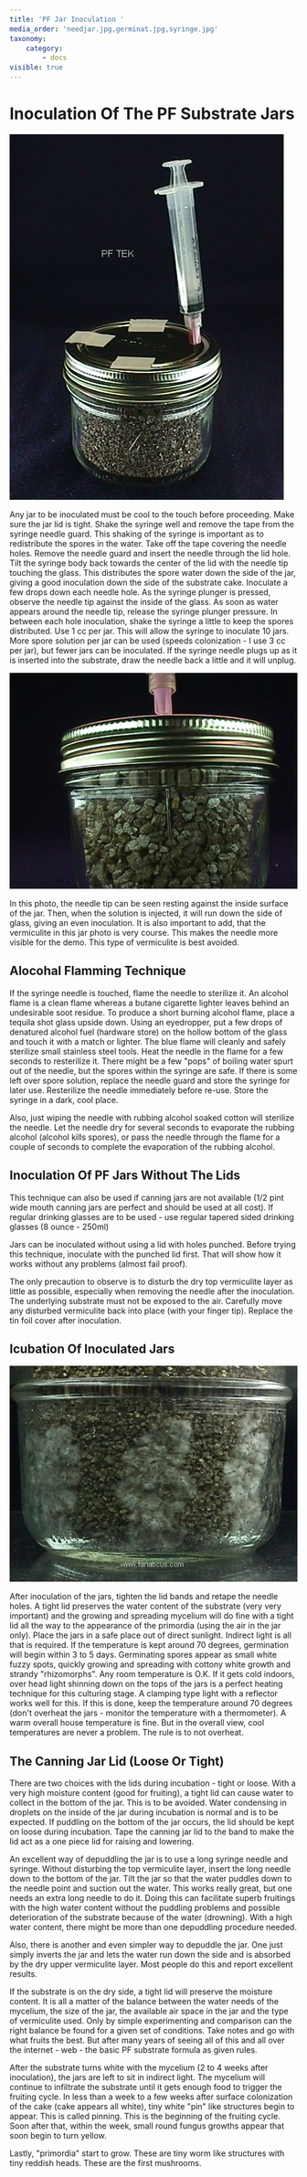 ```yaml
---
title: 'PF Jar Inoculation '
media_order: 'needjar.jpg,germinat.jpg,syringe.jpg'
taxonomy:
    category:
        - docs
visible: true
---
```


#  Inoculation Of The PF Substrate Jars

![](syringe.jpg)

Any jar to be inoculated must be cool to the touch before proceeding. Make sure the jar lid is tight. Shake the syringe well and remove the tape from the syringe needle guard. This shaking of the syringe is important as to redistribute the spores in the water. Take off the tape covering the needle holes. Remove the needle guard and insert the needle through the lid hole. Tilt the syringe body back towards the center of the lid with the needle tip touching the glass. This distributes the spore water down the side of the jar, giving a good inoculation down the side of the substrate cake. Inoculate a few drops down each needle hole. As the syringe plunger is pressed, observe the needle tip against the inside of the glass. As soon as water appears around the needle tip, release the syringe plunger pressure. In between each hole inoculation, shake the syringe a little to keep the spores distributed. Use 1 cc per jar. This will allow the syringe to inoculate 10 jars. More spore solution per jar can be used (speeds colonization - I use 3 cc per jar), but fewer jars can be inoculated. If the syringe needle plugs up as it is inserted into the substrate, draw the needle back a little and it will unplug.

![](needjar.jpg)

In this photo, the needle tip can be seen resting against the inside surface of the jar. Then, when the solution is injected, it will run down the side of glass, giving an even inoculation. It is also important to add, that the vermiculite in this jar photo is very course. This makes the needle more visible for the demo. This type of vermiculite is best avoided.

## Alocohal Flamming Technique

If the syringe needle is touched, flame the needle to sterilize it. An alcohol flame is a clean flame whereas a butane cigarette lighter leaves behind an undesirable soot residue. To produce a short burning alcohol flame, place a tequila shot glass upside down. Using an eyedropper, put a few drops of denatured alcohol fuel (hardware store) on the hollow bottom of the glass and touch it with a match or lighter. The blue flame will cleanly and safely sterilize small stainless steel tools. Heat the needle in the flame for a few seconds to resterilize it. There might be a few "pops" of boiling water spurt out of the needle, but the spores within the syringe are safe. If there is some left over spore solution, replace the needle guard and store the syringe for later use. Resterilize the needle immediately before re-use. Store the syringe in a dark, cool place.

Also, just wiping the needle with rubbing alcohol soaked cotton will sterilize the needle. Let the needle dry for several seconds to evaporate the rubbing alcohol (alcohol kills spores), or pass the needle through the flame for a couple of seconds to complete the evaporation of the rubbing alcohol.

## Inoculation Of PF Jars Without The Lids

This technique can also be used if canning jars are not available (1/2 pint wide mouth canning jars are perfect and should be used at all cost). If regular drinking glasses are to be used - use regular tapered sided drinking glasses (8 ounce - 250ml)

Jars can be inoculated without using a lid with holes punched. Before trying this technique, inoculate with the punched lid first. That will show how it works without any problems (almost fail proof).

The only precaution to observe is to disturb the dry top vermiculite layer as little as possible, especially when removing the needle after the inoculation. The underlying substrate must not be exposed to the air. Carefully move any disturbed vermiculite back into place (with your finger tip). Replace the tin foil cover after inoculation.

## Icubation Of Inoculated Jars

![](germinat.jpg)

After inoculation of the jars, tighten the lid bands and retape the needle holes. A tight lid preserves the water content of the substrate (very very important) and the growing and spreading mycelium will do fine with a tight lid all the way to the appearance of the primordia (using the air in the jar only). Place the jars in a safe place out of direct sunlight. Indirect light is all that is required. If the temperature is kept around 70 degrees, germination will begin within 3 to 5 days. Germinating spores appear as small white fuzzy spots, quickly growing and spreading with cottony white growth and strandy "rhizomorphs". Any room temperature is O.K. If it gets cold indoors, over head light shinning down on the tops of the jars is a perfect heating technique for this culturing stage. A clamping type light with a reflector works well for this. If this is done, keep the temperature around 70 degrees (don't overheat the jars - monitor the temperature with a thermometer). A warm overall house temperature is fine. But in the overall view, cool temperatures are never a problem. The rule is to not overheat.

## The Canning Jar Lid (Loose Or Tight)

There are two choices with the lids during incubation - tight or loose. With a very high moisture content (good for fruiting), a tight lid can cause water to collect in the bottom of the jar. This is to be avoided. Water condensing in droplets on the inside of the jar during incubation is normal and is to be expected. If puddling on the bottom of the jar occurs, the lid should be kept on loose during incubation. Tape the canning jar lid to the band to make the lid act as a one piece lid for raising and lowering.

An excellent way of depuddling the jar is to use a long syringe needle and syringe. Without disturbing the top vermiculite layer, insert the long needle down to the bottom of the jar. Tilt the jar so that the water puddles down to the needle point and suction out the water. This works really great, but one needs an extra long needle to do it. Doing this can facilitate superb fruitings with the high water content without the puddling problems and possible deterioration of the substrate because of the water (drowning). With a high water content, there might be more than one depuddling procedure needed.

Also, there is another and even simpler way to depuddle the jar. One just simply inverts the jar and lets the water run down the side and is absorbed by the dry upper vermiculite layer. Most people do this and report excellent results.

If the substrate is on the dry side, a tight lid will preserve the moisture content. It is all a matter of the balance between the water needs of the mycelium, the size of the jar, the available air space in the jar and the type of vermiculite used. Only by simple experimenting and comparison can the right balance be found for a given set of conditions. Take notes and go with what fruits the best. But after many years of seeing all of this and all over the internet - web - the basic PF substrate formula as given rules.

After the substrate turns white with the mycelium (2 to 4 weeks after inoculation), the jars are left to sit in indirect light. The mycelium will continue to infiltrate the substrate until it gets enough food to trigger the fruiting cycle. In less than a week to a few weeks after surface colonization of the cake (cake appears all white), tiny white "pin" like structures begin to appear. This is called pinning. This is the beginning of the fruiting cycle. Soon after that, within the week, small round fungus growths appear that soon begin to turn yellow.

Lastly, "primordia" start to grow. These are tiny worm like structures with tiny reddish heads. These are the first mushrooms. 